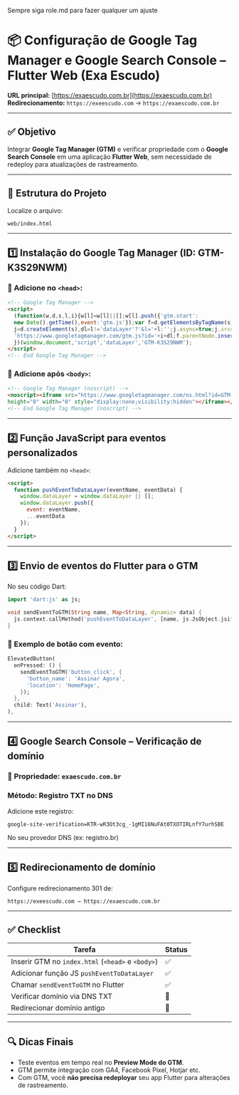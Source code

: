Sempre siga role.md para fazer qualquer um ajuste


# 📦 Configuração de Google Tag Manager e Google Search Console – Flutter Web (Exa Escudo)

**URL principal:** [https://exaescudo.com.br](https://exaescudo.com.br)  
**Redirecionamento:** `https://exeescudo.com` → `https://exaescudo.com.br`

---

## ✅ Objetivo

Integrar **Google Tag Manager (GTM)** e verificar propriedade com o **Google Search Console** em uma aplicação **Flutter Web**, sem necessidade de redeploy para atualizações de rastreamento.

---

## 🧱 Estrutura do Projeto

Localize o arquivo:

```
web/index.html
```

---

## 1️⃣ Instalação do Google Tag Manager (ID: GTM-K3S29NWM)

### 📌 Adicione no `<head>`:

```html
<!-- Google Tag Manager -->
<script>
  (function(w,d,s,l,i){w[l]=w[l]||[];w[l].push({'gtm.start':
  new Date().getTime(),event:'gtm.js'});var f=d.getElementsByTagName(s)[0],
  j=d.createElement(s),dl=l!='dataLayer'?'&l='+l:'';j.async=true;j.src=
  'https://www.googletagmanager.com/gtm.js?id='+i+dl;f.parentNode.insertBefore(j,f);
  })(window,document,'script','dataLayer','GTM-K3S29NWM');
</script>
<!-- End Google Tag Manager -->
```

### 📌 Adicione após `<body>`:

```html
<!-- Google Tag Manager (noscript) -->
<noscript><iframe src="https://www.googletagmanager.com/ns.html?id=GTM-K3S29NWM"
height="0" width="0" style="display:none;visibility:hidden"></iframe></noscript>
<!-- End Google Tag Manager (noscript) -->
```

---

## 2️⃣ Função JavaScript para eventos personalizados

Adicione também no `<head>`:

```html
<script>
  function pushEventToDataLayer(eventName, eventData) {
    window.dataLayer = window.dataLayer || [];
    window.dataLayer.push({
      event: eventName,
      ...eventData
    });
  }
</script>
```

---

## 3️⃣ Envio de eventos do Flutter para o GTM

No seu código Dart:

```dart
import 'dart:js' as js;

void sendEventToGTM(String name, Map<String, dynamic> data) {
  js.context.callMethod('pushEventToDataLayer', [name, js.JsObject.jsify(data)]);
}
```

### 🧪 Exemplo de botão com evento:

```dart
ElevatedButton(
  onPressed: () {
    sendEventToGTM('button_click', {
      'button_name': 'Assinar Agora',
      'location': 'HomePage',
    });
  },
  child: Text('Assinar'),
),
```

---

## 4️⃣ Google Search Console – Verificação de domínio

### 🧾 Propriedade: `exaescudo.com.br`  
### Método: Registro **TXT** no DNS

Adicione este registro:

```
google-site-verification=KTR-wR3Ot3cg_-1gMI16NuFAt0TXOTIRLnfY7urhSBE
```

No seu provedor DNS (ex: registro.br)

---

## 5️⃣ Redirecionamento de domínio

Configure redirecionamento 301 de:

```
https://exeescudo.com → https://exaescudo.com.br
```

---

## ✅ Checklist

| Tarefa | Status |
|--------|--------|
| Inserir GTM no `index.html` (`<head>` e `<body>`) | ✅ |
| Adicionar função JS `pushEventToDataLayer` | ✅ |
| Chamar `sendEventToGTM` no Flutter | ✅ |
| Verificar domínio via DNS TXT | 🔲 |
| Redirecionar domínio antigo | 🔲 |

---

## 🔍 Dicas Finais

- Teste eventos em tempo real no **Preview Mode do GTM**.
- GTM permite integração com GA4, Facebook Pixel, Hotjar etc.
- Com GTM, você **não precisa redeployar** seu app Flutter para alterações de rastreamento.

